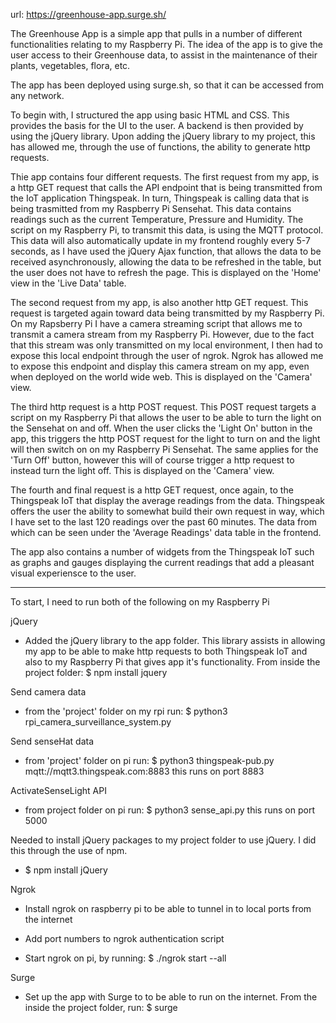 url: https://greenhouse-app.surge.sh/

The Greenhouse App is a simple app that pulls in a number of different functionalities relating to my Raspberry Pi. The idea of the app is to give the user access to their Greenhouse data, to assist in the maintenance of their plants, vegetables, flora, etc.

The app has been deployed using surge.sh, so that it can be accessed from any network.

To begin with, I structured the app using basic HTML and CSS. This provides the basis for the UI to the user. A backend is then provided by using the jQuery library. Upon adding the jQuery library to my project, this has allowed me, through the use of functions, the ability to generate http requests.

Thie app contains four different requests. The first request from my app, is a http GET request that calls the API endpoint that is being transmitted from the IoT application Thingspeak. In turn, Thingspeak is calling data that is being trasmitted from my Raspberry Pi Sensehat. This data contains readings such as the current Temperature, Pressure and Humidity. The script on my Raspberry Pi, to transmit this data, is using the MQTT protocol. This data will also automatically update in my frontend roughly every 5-7 seconds, as I have used the jQuery Ajax function, that allows the data to be received asynchronously, allowing the data to be refreshed in the table, but the user does not have to refresh the page. This is displayed on the 'Home' view in the 'Live Data' table.

The second request from my app, is also another http GET request. This request is targeted again toward data being transmitted by my Raspberry Pi. On my Rapsberry Pi I have a camera streaming script that allows me to transmit a camera stream from my Raspberry Pi. However, due to the fact that this stream was only transmitted on my local environment, I then had to expose this local endpoint through the user of ngrok. Ngrok has allowed me to expose this endpoint and display this camera stream on my app, even when deployed on the world wide web. This is displayed on the 'Camera' view.

The third http request is a http POST request. This POST request targets a script on my Raspberry Pi that allows the user to be able to turn the light on the Sensehat on and off. When the user clicks the 'Light On' button in the app, this triggers the http POST request for the light to turn on and the light will then switch on on my Raspberry Pi Sensehat. The same applies for the 'Turn Off' button, however this will of course trigger a http request to instead turn the light off. This is displayed on the 'Camera' view.

The fourth and final request is a http GET request, once again, to the Thingspeak IoT that display the average readings from the data. Thingspeak offers the user the ability to somewhat build their own request in way, which I have set to the last 120 readings over the past 60 minutes. The data from which can be seen under the 'Average Readings' data table in the frontend.

The app also contains a number of widgets from the Thingspeak IoT such as graphs and gauges displaying the current readings that add a pleasant visual experiensce to the user. 


-------
To start, I need to run both of the following on my Raspberry Pi

jQuery
- Added the jQuery library to the app folder. This library assists in allowing my app to be able to make http requests to both Thingspeak IoT and also to my Raspberry Pi that gives app it's functionality.
From inside the project folder: $ npm install jquery

Send camera data
- from the 'project' folder on my rpi run: $ python3 rpi_camera_surveillance_system.py

Send senseHat data
- from 'project' folder on pi run: $ python3 thingspeak-pub.py mqtt://mqtt3.thingspeak.com:8883
this runs on port 8883

ActivateSenseLight API
- from project folder on pi run: $ python3 sense_api.py
this runs on port 5000

Needed to install jQuery packages to my project folder to use jQuery. I did this through the use of npm.
- $ npm install jQuery

Ngrok
- Install ngrok on raspberry pi to be able to tunnel in to local ports from the internet

- Add port numbers to ngrok authentication script

- Start ngrok on pi, by running: $ ./ngrok start --all

Surge
- Set up the app with Surge to to be able to run on the internet. 
From the inside the project folder, run: $ surge


